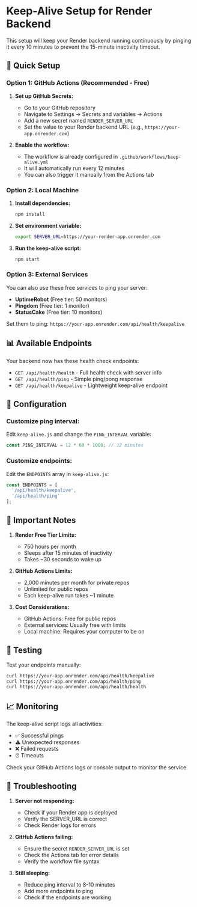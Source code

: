 # Keep-Alive Setup for Render Backend

This setup will keep your Render backend running continuously by pinging it every 10 minutes to prevent the 15-minute inactivity timeout.

## 🚀 Quick Setup

### Option 1: GitHub Actions (Recommended - Free)

1. **Set up GitHub Secrets:**
   - Go to your GitHub repository
   - Navigate to Settings → Secrets and variables → Actions
   - Add a new secret named `RENDER_SERVER_URL`
   - Set the value to your Render backend URL (e.g., `https://your-app.onrender.com`)

2. **Enable the workflow:**
   - The workflow is already configured in `.github/workflows/keep-alive.yml`
   - It will automatically run every 12 minutes
   - You can also trigger it manually from the Actions tab

### Option 2: Local Machine

1. **Install dependencies:**
   ```bash
   npm install
   ```

2. **Set environment variable:**
   ```bash
   export SERVER_URL=https://your-render-app.onrender.com
   ```

3. **Run the keep-alive script:**
   ```bash
   npm start
   ```

### Option 3: External Services

You can also use these free services to ping your server:

- **UptimeRobot** (Free tier: 50 monitors)
- **Pingdom** (Free tier: 1 monitor)
- **StatusCake** (Free tier: 10 monitors)

Set them to ping: `https://your-app.onrender.com/api/health/keepalive`

## 📊 Available Endpoints

Your backend now has these health check endpoints:

- `GET /api/health/health` - Full health check with server info
- `GET /api/health/ping` - Simple ping/pong response
- `GET /api/health/keepalive` - Lightweight keep-alive endpoint

## 🔧 Configuration

### Customize ping interval:
Edit `keep-alive.js` and change the `PING_INTERVAL` variable:
```javascript
const PING_INTERVAL = 12 * 60 * 1000; // 12 minutes
```

### Customize endpoints:
Edit the `ENDPOINTS` array in `keep-alive.js`:
```javascript
const ENDPOINTS = [
  '/api/health/keepalive',
  '/api/health/ping'
];
```

## 🚨 Important Notes

1. **Render Free Tier Limits:**
   - 750 hours per month
   - Sleeps after 15 minutes of inactivity
   - Takes ~30 seconds to wake up

2. **GitHub Actions Limits:**
   - 2,000 minutes per month for private repos
   - Unlimited for public repos
   - Each keep-alive run takes ~1 minute

3. **Cost Considerations:**
   - GitHub Actions: Free for public repos
   - External services: Usually free with limits
   - Local machine: Requires your computer to be on

## 🧪 Testing

Test your endpoints manually:
```bash
curl https://your-app.onrender.com/api/health/keepalive
curl https://your-app.onrender.com/api/health/ping
curl https://your-app.onrender.com/api/health/health
```

## 📈 Monitoring

The keep-alive script logs all activities:
- ✅ Successful pings
- ⚠️ Unexpected responses
- ❌ Failed requests
- ⏰ Timeouts

Check your GitHub Actions logs or console output to monitor the service.

## 🔄 Troubleshooting

1. **Server not responding:**
   - Check if your Render app is deployed
   - Verify the SERVER_URL is correct
   - Check Render logs for errors

2. **GitHub Actions failing:**
   - Ensure the secret `RENDER_SERVER_URL` is set
   - Check the Actions tab for error details
   - Verify the workflow file syntax

3. **Still sleeping:**
   - Reduce ping interval to 8-10 minutes
   - Add more endpoints to ping
   - Check if the endpoints are working
